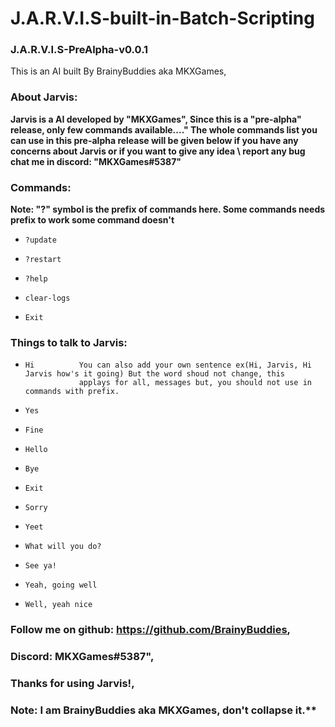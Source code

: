 # J.A.R.V.I.S-built-in-Batch-Scripting
### J.A.R.V.I.S-PreAlpha-v0.0.1
This is an AI built By BrainyBuddies aka MKXGames,  
### **About Jarvis:**
**Jarvis is a AI developed by "MKXGames",
Since this is a "pre-alpha" release, only few commands available...."
The whole commands list you can use in this pre-alpha release will be given below
if you have any concerns about Jarvis or if you want to give any idea \ report any bug chat me in discord: "MKXGames#5387"**
### **Commands:**
**Note: "?" symbol is the prefix of commands here. Some commands needs prefix to work some command doesn't**
-     ?update
-     ?restart
-     ?help
-     clear-logs
-     Exit
### **Things to talk to Jarvis**:
-     Hi          You can also add your own sentence ex(Hi, Jarvis, Hi Jarvis how's it going) But the word shoud not change, this
                  applays for all, messages but, you should not use in commands with prefix.
-     Yes
-     Fine
-     Hello
-     Bye
-     Exit
-     Sorry
-     Yeet
-     What will you do?
-     See ya!
-     Yeah, going well
-     Well, yeah nice
###  Follow me on github: https://github.com/BrainyBuddies,
###  Discord: MKXGames#5387",
 ### Thanks for using Jarvis!,
###  **Note: I am BrainyBuddies aka MKXGames, don't collapse it.****
